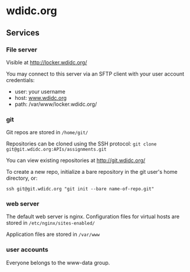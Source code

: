 # wdidc.org

## Services

### File server

Visible at http://locker.wdidc.org/

You may connect to this server via an SFTP client with your user account credentials:

- user: your username
- host: www.wdidc.org
- path: /var/www/locker.wdidc.org/


### git

Git repos are stored in `/home/git/`

Repositories can be cloned using the SSH protocol: `git clone git@git.wdidc.org:APIs/assignments.git`

You can view existing repositories at http://git.wdidc.org/

To create a new repo, initialize a bare repository in the git user's home directory, or:

```
ssh git@git.wdidc.org "git init --bare name-of-repo.git"
```

### web server

The default web server is nginx. Configuration files for virtual hosts
are stored in `/etc/nginx/sites-enabled/`

Application files are stored in `/var/www`

### user accounts

Everyone belongs to the www-data group.
